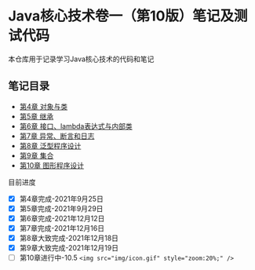 # Java核心技术卷一（第10版）笔记及测试代码

本仓库用于记录学习Java核心技术的代码和笔记

## 笔记目录

* [第4章 对象与类](chap4/chap4.md)
* [第5章 继承](chap5/chap5.md)
* [第6章 接口、lambda表达式与内部类](chap6/chap6.md)
* [第7章 异常、断言和日志](chap7/chap7.md)
* [第8章 泛型程序设计](chap8/chap8.md)
* [第9章 集合](chap9/chap9.md)
* [第10章 图形程序设计](chap10/chap10.md)

目前进度

- [X] 第4章完成-2021年9月25日
- [X] 第5章完成-2021年9月29日
- [X] 第6章完成-2021年12月12日
- [X] 第7章完成-2021年12月16日
- [X] 第8章大致完成-2021年12月18日
- [X] 第9章大致完成-2021年12月19日
- [ ] 第10章进行中-10.5                     `<img src="img/icon.gif" style="zoom:20%;" />`
